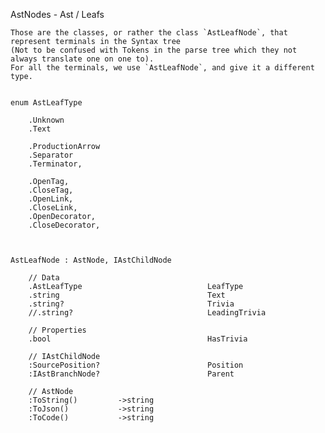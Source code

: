 AstNodes - Ast / Leafs

	Those are the classes, or rather the class `AstLeafNode`, that represent terminals in the Syntax tree 
	(Not to be confused with Tokens in the parse tree which they not always translate one on one to).
	For all the terminals, we use `AstLeafNode`, and give it a different type.

	
	enum AstLeafType

		.Unknown
		.Text
		
		.ProductionArrow
		.Separator
		.Terminator,

		.OpenTag,
		.CloseTag,
		.OpenLink,
		.CloseLink,
		.OpenDecorator,
		.CloseDecorator,
	
	
	
	AstLeafNode : AstNode, IAstChildNode
	
		// Data
		.AstLeafType 							LeafType
		.string									Text
		.string? 								Trivia
		//.string?								LeadingTrivia
		
		// Properties
		.bool									HasTrivia
		
		// IAstChildNode
		:SourcePosition? 						Position
		:IAstBranchNode? 						Parent
		
		// AstNode
		:ToString()			->string
		:ToJson()			->string
		:ToCode()			->string